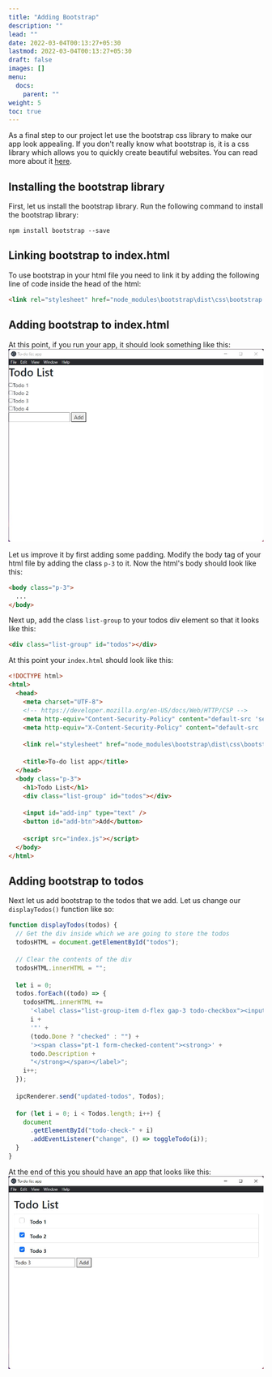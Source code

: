 ```yaml
---
title: "Adding Bootstrap"
description: ""
lead: ""
date: 2022-03-04T00:13:27+05:30
lastmod: 2022-03-04T00:13:27+05:30
draft: false
images: []
menu:
  docs:
    parent: ""
weight: 5
toc: true
---
```


As a final step to our project let use the bootstrap css library to make our app look appealing. If you don't really know what bootstrap is, it is a css library which allows you to quickly create beautiful websites. You can read more about it [here](https://getbootstrap.com/).

## Installing the bootstrap library
First, let us install the bootstrap library. Run the following command to install the bootstrap library:
```
npm install bootstrap --save
```

## Linking bootstrap to index.html
To use bootstrap in your html file you need to link it by adding the following line of code inside the head of the html:
```html
<link rel="stylesheet" href="node_modules\bootstrap\dist\css\bootstrap.min.css">
```

## Adding bootstrap to index.html
At this point, if you run your app, it should look something like this:
![App after linking bootstrap](plain-bootstrap.jpg)

Let us improve it by first adding some padding. Modify the body tag of your html file by adding the class `p-3` to it. Now the html's body should look like this:
```html
<body class="p-3">
  ...
</body>
```

Next up, add the class `list-group` to your todos div element so that it looks like this:
```html
<div class="list-group" id="todos"></div>
```

At this point your `index.html` should look like this:

```html
<!DOCTYPE html>
<html>
  <head>
    <meta charset="UTF-8">
    <!-- https://developer.mozilla.org/en-US/docs/Web/HTTP/CSP -->
    <meta http-equiv="Content-Security-Policy" content="default-src 'self'; script-src 'self'; img-src 'self' blob: data:;">
    <meta http-equiv="X-Content-Security-Policy" content="default-src 'self'; script-src 'self'; img-src 'self' blob: data:;">

    <link rel="stylesheet" href="node_modules\bootstrap\dist\css\bootstrap.min.css">

    <title>To-do list app</title>
  </head>
  <body class="p-3">
    <h1>Todo List</h1>
    <div class="list-group" id="todos"></div>

    <input id="add-inp" type="text" />
    <button id="add-btn">Add</button>

    <script src="index.js"></script>
  </body>
</html>
```

## Adding bootstrap to todos
Next let us add bootstrap to the todos that we add. Let us change our `displayTodos()` function like so:
```javascript
function displayTodos(todos) {
  // Get the div inside which we are going to store the todos
  todosHTML = document.getElementById("todos");

  // Clear the contents of the div
  todosHTML.innerHTML = "";

  let i = 0;
  todos.forEach((todo) => {
    todosHTML.innerHTML +=
      '<label class="list-group-item d-flex gap-3 todo-checkbox"><input class="form-check-input flex-shrink-0" type="checkbox" id="todo-check-' +
      i +
      '"' +
      (todo.Done ? "checked" : "") +
      '><span class="pt-1 form-checked-content"><strong>' +
      todo.Description +
      "</strong></span></label>";
    i++;
  });

  ipcRenderer.send("updated-todos", Todos);

  for (let i = 0; i < Todos.length; i++) {
    document
      .getElementById("todo-check-" + i)
      .addEventListener("change", () => toggleTodo(i));
  }
}
```

At the end of this you should have an app that looks like this:
![Final Application](final-application.jpg)